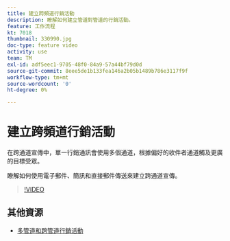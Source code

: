 ```yaml
---
title: 建立跨頻道行銷活動
description: 瞭解如何建立管道對管道的行銷活動。
feature: 工作流程
kt: 7018
thumbnail: 330990.jpg
doc-type: feature video
activity: use
team: TM
exl-id: adf5eec1-9705-48f0-84a9-57a44bf79d0d
source-git-commit: 8eee5de1b133fea146a2b05b1489b786e3117f9f
workflow-type: tm+mt
source-wordcount: '0'
ht-degree: 0%

---
```


# 建立跨頻道行銷活動

在跨通道宣傳中，單一行銷通訊會使用多個通道，根據偏好的收件者通道觸及更廣的目標受眾。

瞭解如何使用電子郵件、簡訊和直接郵件傳送來建立跨通道宣傳。

>[!VIDEO](https://video.tv.adobe.com/v/330990?quality=12)

## 其他資源

* [多管道和跨管道行銷活動](/help/orchestrating-campaigns/introduction-to-cross-and-multi-channel-campaigns.md)
